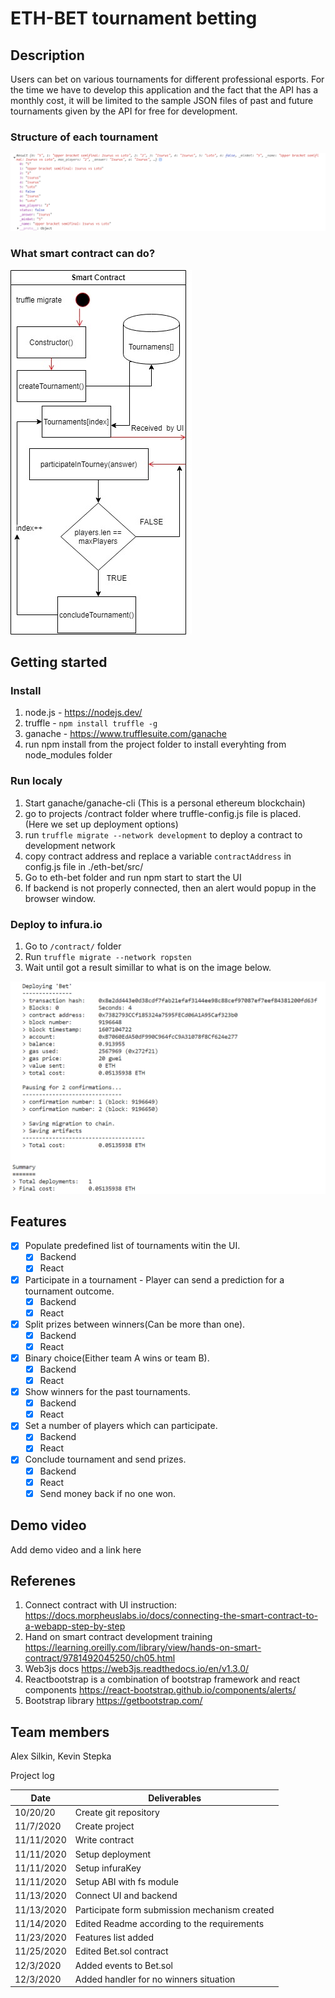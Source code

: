 # ETH-BET tournament betting

## Description
Users can bet on various tournaments for different professional esports. For the time we have to develop this application and the fact that the API has a monthly cost, it will be limited to the sample JSON files of past and future tournaments given by the API for free for development.

### Structure of each tournament
![Alt text](/img/tournament_struct.png?raw=true "Title")

### What smart contract can do?
![Alt text](/img/smart_contract.jpg?raw=true "Title")

## Getting started

### Install
1. node.js - https://nodejs.dev/
2. truffle - ```npm install truffle -g```
3. ganache - https://www.trufflesuite.com/ganache
4. run npm install from the project folder to install everyhting from node_modules folder

### Run localy
1. Start ganache/ganache-cli (This is a personal ethereum blockchain)
2. go to projects /contract folder where truffle-config.js file is placed. (Here we set up deployment options)
3. run ```truffle migrate --network development``` to deploy a contract to development network
4. copy contract address and replace a variable ```contractAddress``` in config.js file in ./eth-bet/src/
5. Go to eth-bet folder and run npm start to start the UI
6. If backend is not properly connected, then an alert would popup in the browser window.


### Deploy to infura.io
1. Go to `/contract/` folder
2. Run `truffle migrate --network ropsten`
3. Wait until got a result simillar to what is on the image below.

![Alt text](/img/truffle.png?raw=true "Title")

## Features
- [x] Populate predefined list of tournaments witin the UI.
  - [x] Backend
  - [x] React
- [x] Participate in a tournament - Player can send a prediction for a tournament outcome. 
  - [x] Backend
  - [x] React
- [x] Split prizes between winners(Can be more than one).
  - [x] Backend
  - [x] React
- [x] Binary choice(Either team A wins or team B).
  - [x] Backend
  - [x] React
- [x] Show winners for the past tournaments. 
  - [x] Backend
  - [x] React 
- [x] Set a number of players which can participate.
  - [x] Backend
  - [x] React
- [x] Conclude tournament and send prizes.
  - [x] Backend
  - [x] React
  - [x] Send money back if no one won.

## Demo video
Add demo video and a link here

## Referenes
1. Connect contract with UI instruction: https://docs.morpheuslabs.io/docs/connecting-the-smart-contract-to-a-webapp-step-by-step
2. Hand on smart contract development training https://learning.oreilly.com/library/view/hands-on-smart-contract/9781492045250/ch05.html
3. Web3js docs https://web3js.readthedocs.io/en/v1.3.0/
4. Reactbootstrap is a combination of bootstrap framework and react components https://react-bootstrap.github.io/components/alerts/
5. Bootstrap library https://getbootstrap.com/

## Team members 
Alex Silkin, 
Kevin Stepka 

Project log

| Date       | Deliverables          |
| --------   | --------------------- |
| 10/20/20   | Create git repository |
| 11/7/2020  | Create project        |
| 11/11/2020 | Write contract        |
| 11/11/2020 | Setup deployment      |
| 11/11/2020 | Setup infuraKey       |
| 11/11/2020 | Setup ABI with fs module|
| 11/13/2020 | Connect UI and backend|
| 11/13/2020 | Participate form submission mechanism created |
| 11/14/2020 | Edited Readme according to the requirements |
| 11/23/2020 | Features list added |
| 11/25/2020 | Edited Bet.sol contract |
| 12/3/2020  | Added events to Bet.sol |
| 12/3/2020  | Added handler for no winners situation |
 

